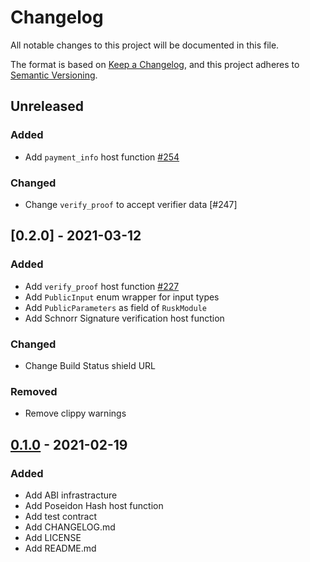 # Changelog

All notable changes to this project will be documented in this file.

The format is based on [Keep a Changelog](https://keepachangelog.com/en/1.0.0/),
and this project adheres to [Semantic Versioning](https://semver.org/spec/v2.0.0.html).

## Unreleased

### Added
- Add `payment_info` host function [#254]

### Changed
- Change `verify_proof` to accept verifier data [#247]


## [0.2.0] - 2021-03-12

### Added

- Add `verify_proof` host function [#227]
- Add `PublicInput` enum wrapper for input types
- Add `PublicParameters` as field of `RuskModule`
- Add Schnorr Signature verification host function

### Changed

- Change Build Status shield URL

### Removed

- Remove clippy warnings

## [0.1.0] - 2021-02-19

### Added

- Add ABI infrastracture
- Add Poseidon Hash host function
- Add test contract
- Add CHANGELOG.md
- Add LICENSE
- Add README.md

[#227]: https://github.com/dusk-network/rusk/issues/227
[#254]: https://github.com/dusk-network/rusk/issues/254
[0.1.0]: https://github.com/dusk-network/dusk-abi/releases/tag/v0.1.0
